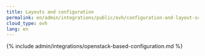 ```yaml
---
title: Layouts and configuration
permalink: en/admin/integrations/public/ovh/сonfiguration-and-layout-scheme.html
cloud_type: ovh
lang: en
---
```


{% include admin/integrations/openstack-based-configuration.md %}
